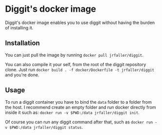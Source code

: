 # Diggit's docker image

Diggit's docker image enables you to use diggit without having the burden of installing it.

## Installation

You can just pull the image by running `docker pull jrfaller/diggit`.

You can also compile it your self, from the root of the diggit repository clone. Just run `docker build . -f docker/Dockerfile -t jrfaller/diggit` and you're done.

## Usage

To run a diggit container you have to bind the `data` folder to a folder from the host. I recommend create an empty folder and run docker directly from inside it such as: `docker run -v $PWD:/data jrfaller/diggit init`.

Of course you can run any diggit command after that, such as `docker run -v $PWD:/data jrfaller/diggit status`.
